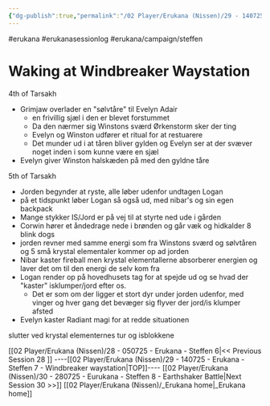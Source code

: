 ```yaml
---
{"dg-publish":true,"permalink":"/02 Player/Erukana (Nissen)/29 - 140725 - Erukana - Steffen 7 - Windbreaker waystation/","tags":["erukana","erukanasessionlog","erukana/campaign/steffen"]}
---
```



#erukana #erukanasessionlog #erukana/campaign/steffen 


# Waking at Windbreaker Waystation

4th of Tarsakh
- Grimjaw overlader en "sølvtåre" til Evelyn Adair 
	- en frivillig sjæl i den er blevet forstummet 
	- Da den nærmer sig Winstons sværd Ørkenstorm sker der ting 
	- Evelyn og Winston udfører et ritual for at restuarere
	- Det munder ud i at tåren bliver gylden og Evelyn ser at der svæver noget inden i som kunne være en sjæl 
- Evelyn giver Winston halskæden på med den gyldne tåre 

5th of Tarsakh
- Jorden begynder at ryste, alle løber udenfor undtagen Logan
- på et tidspunkt løber Logan så også ud, med nibar's og sin egen backpack
- Mange stykker IS/Jord er på vej til at styrte ned ude i gården 
- Corwin hører et åndedrage nede i brønden og går væk og hidkalder 8 blink dogs 
- jorden revner med samme energi som fra Winstons sværd og sølvtåren og 5 små krystal elementaler kommer op ad jorden 
- Nibar kaster fireball men krystal elementallerne absorberer energien og laver det om til den energi de selv kom fra
- Logan render op på hovedhusets tag for at spejde ud og se hvad der "kaster" isklumper/jord efter os. 
	- Det er som om der ligger et stort dyr under jorden udenfor, med vinger og hver gang det bevæger sig flyver der jord/is klumper afsted 
- Evelyn kaster Radiant magi for at redde situationen 

slutter ved krystal elementernes tur og isblokkene








[[02 Player/Erukana (Nissen)/28 - 050725 - Erukana - Steffen 6\|<< Previous Session 28 ]] ----[[02 Player/Erukana (Nissen)/29 - 140725 - Erukana - Steffen 7 - Windbreaker waystation\|TOP]]----  [[02 Player/Erukana (Nissen)/30 - 280725 - Eurukana - Steffen 8 - Earthshaker Battle\|Next Session 30  >>]]
[[02 Player/Erukana (Nissen)/_Erukana home\|_Erukana home]]
